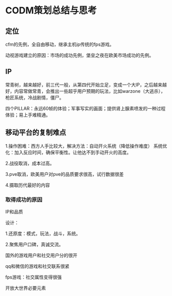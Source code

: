 # CODM策划总结与思考

## 定位

cfm的先例，全自由移动，继承主机ip传统的fps游戏。

动视游戏建立的原因：市场的成功先例，堡垒之夜在欧美市场成功的先例。

## IP

常青树，越来越好，前三代一般，从第四代开始立足，变成一个大IP，之后越来越好，内容常做常青，会推出一些超乎用户预期的玩法，比如warzone（大逃杀），枪匠系统，冷战剧情，僵尸。

四个PILLAR：永远60帧的体验；军事写实的画面；提供肾上腺素喷发的一种过程体验；易上手难精通。

## 移动平台的复制难点

1.操作困难：西方人手比较大，解决方法：自动开火系统（降低操作难度） 系统优化：加入反应时间，确保平衡性。让他达不到手动开火的高度。

2.战役取消，成本过高。

3.pve取消，欧美用户对pve的品质要求很高，试行数据很差

4.摄取历代最好的内容

### 取得成功的原因

IP和品质

设计：

1.还原度：模式，玩法，战斗，系统。

2.聚焦用户口碑，真诚交流。

国外的游戏用户和社交用户分的很开

qq和微信的游戏和社交联系很紧

fps游戏：社交属性变得很强

开放大世界必要元素



